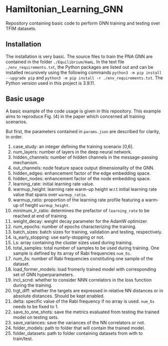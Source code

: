# Hamiltonian_Learning_GNN
Repository containing basic code to perform GNN training and testing over TFIM datasets.


## Installation
The installation is very basic. The source files to train the PNA GNN are contained in the folder `./Equilibrium/HamL`. In the text file `./env_requirements.txt`, the Python packages are listed out and can be installed recursively using the following commands `python3 -m pip install --upgrade pip` and `python3 -m pip install -r ./env_requirements.txt`. The Python version used in this project is 3.9.11.

## Basic usage 
A basic example of the code usage is given in this repository. This example aims to reproduce Fig. (4) in the paper which concerned all training scenarios.

But first, the parameters contained in `params.json` are described for clarity, in order.

1. case_study: an integer defining the training scenario [0,6].
2. num_layers: number of layers in the deep neural network.
3. hidden_channels: number of hidden channels in the message-passing mechanism.
4. out_channels: node feature space output dimensionality of the GNN.
5. hidden_edges: enhancement factor of the edge embedding space.
6. hidden_nodes: enhancement factor of the node embedding space.
7. learning_rate: initial learning rate value.
8. warmup_height: learning rate warm-up height w.r.t initial learning rate value that spans over `warmup_ratio`.
9. warmup_ratio: proportion of the learning rate profile featuring a warm-up of height `warmup_height`.
10. minimum_lr_ratio: determines the prefactor of `learning_rate` to be reached at end of training.
11. weight_decay: weight decay parameter for the AdamW optimizer.
12. num_epochs: number of epochs characterizing the training.
13. batch_sizes: batch sizes for training, validation and testing, respectively.
14. is_early_stopping: use early-stopping or not.
15. Ls: array containing the cluster sizes used during training.
16. total_samples: total number of samples to be used during training. One sample is defined by its array of Rabi frequencies `num_δs`.
17. num_δs: number of Rabi frequencies constituting one sample of the dataset.
18. load_former_models: load fromerly trained model with corresponding set of GNN hyperparameters.
19. incl_scnd: whether to consider NNN correlators in the loss function during the training.
20. trgt_diff: whether the targets are expressed in relative NN distances or in absolute distances. Should be kept enabled.
21. delta: specific value of the Rabi frequency if no array is used. `num_δs` needs to be fixed to 1.
22. save_to_one_shots: save the metrics evaluated from testing the trained model on testing sets.
23. save_variances: save the variances of the NN correlators or not.
24. folder_models: path to folder that will contain the trained model.
25. folder_datasets: path to folder containing datasets from with to train/test.